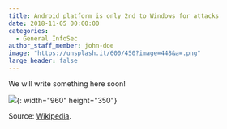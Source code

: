 ```yaml
---
title: Android platform is only 2nd to Windows for attacks
date: 2018-11-05 00:00:00
categories:
  - General InfoSec
author_staff_member: john-doe
image: "https://unsplash.it/600/450?image=448&a=.png"
large_header: false
---
```


We will write something here soon!

<!-- ### Types

#### Wholesaling and assigning a contract -->


![](https://unsplash.it/960/350?image=655){: width="960" height="350"}

Source: [Wikipedia](https://en.wikipedia.org/wiki/Flipping).
